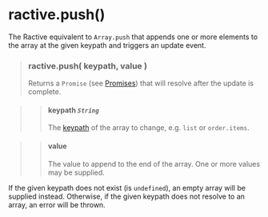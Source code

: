 # ractive.push()

The Ractive equivalent to ```Array.push``` that appends one or more elements to the array at the given keypath and triggers an update event.

> ### ractive.push( keypath, value )
> Returns a `Promise` (see [Promises](Promises.md)) that will resolve after the update is complete.

> > #### **keypath** *`String`*
> > The [keypath](keypaths.md) of the array to change, e.g. `list` or `order.items`.

> > #### **value**
> > The value to append to the end of the array. One or more values may be supplied.

If the given keypath does not exist (is `undefined`), an empty array will be supplied instead. Otherwise, if the given keypath does not resolve to an array, an error will be thrown.
